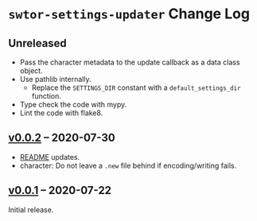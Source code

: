 # `swtor-settings-updater` Change Log

## Unreleased

* Pass the character metadata to the update callback as a data class object.
* Use pathlib internally.
  * Replace the `SETTINGS_DIR` constant with a `default_settings_dir` function.
* Type check the code with mypy.
* Lint the code with flake8.

## [v0.0.2](https://github.com/ion1/swtor-settings-updater/releases/tag/v0.0.2) – 2020-07-30

* [README](README.md) updates.
* character: Do not leave a `.new` file behind if encoding/writing fails.

## [v0.0.1](https://github.com/ion1/swtor-settings-updater/releases/tag/v0.0.1) – 2020-07-22

Initial release.

